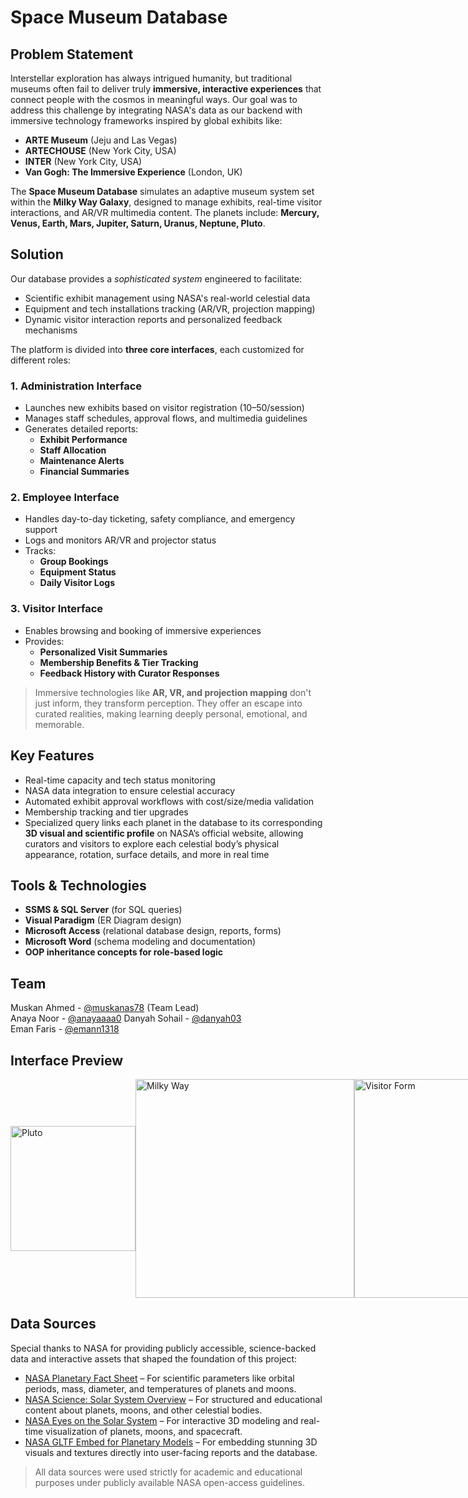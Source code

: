 # Space Museum Database

## Problem Statement
Interstellar exploration has always intrigued humanity, but traditional museums often fail to deliver truly **immersive, interactive experiences** that connect people with the cosmos in meaningful ways. Our goal was to address this challenge by integrating NASA's data as our backend with immersive technology frameworks inspired by global exhibits like:
- **ARTE Museum** (Jeju and Las Vegas)
- **ARTECHOUSE** (New York City, USA)
- **INTER** (New York City, USA)
- **Van Gogh: The Immersive Experience** (London, UK)

The **Space Museum Database** simulates an adaptive museum system set within the **Milky Way Galaxy**, designed to manage exhibits, real-time visitor interactions, and AR/VR multimedia content. The planets include: **Mercury, Venus, Earth, Mars, Jupiter, Saturn, Uranus, Neptune, Pluto**.

## Solution
Our database provides a *sophisticated system* engineered to facilitate:
- Scientific exhibit management using NASA's real-world celestial data
- Equipment and tech installations tracking (AR/VR, projection mapping)
- Dynamic visitor interaction reports and personalized feedback mechanisms

The platform is divided into **three core interfaces**, each customized for different roles:

### 1. Administration Interface
- Launches new exhibits based on visitor registration (10–50/session)
- Manages staff schedules, approval flows, and multimedia guidelines
- Generates detailed reports:
  - **Exhibit Performance**
  - **Staff Allocation**
  - **Maintenance Alerts**
  - **Financial Summaries**

### 2. Employee Interface
- Handles day-to-day ticketing, safety compliance, and emergency support
- Logs and monitors AR/VR and projector status
- Tracks:
  - **Group Bookings**
  - **Equipment Status**
  - **Daily Visitor Logs**

### 3. Visitor Interface
- Enables browsing and booking of immersive experiences
- Provides:
  - **Personalized Visit Summaries**
  - **Membership Benefits & Tier Tracking**
  - **Feedback History with Curator Responses**

> Immersive technologies like **AR, VR, and projection mapping** don't just inform, they transform perception. They offer an escape into curated realities, making learning deeply personal, emotional, and memorable.

## Key Features
- Real-time capacity and tech status monitoring
- NASA data integration to ensure celestial accuracy
- Automated exhibit approval workflows with cost/size/media validation
- Membership tracking and tier upgrades
- Specialized query links each planet in the database to its corresponding **3D visual and scientific profile** on NASA’s official website, allowing curators and visitors to explore each celestial body’s physical appearance, rotation, surface details, and more in real time

## Tools & Technologies
- **SSMS & SQL Server** (for SQL queries)
- **Visual Paradigm** (ER Diagram design)
- **Microsoft Access** (relational database design, reports, forms)
- **Microsoft Word** (schema modeling and documentation)
- **OOP inheritance concepts for role-based logic**

## Team
Muskan Ahmed - [@muskanas78](https://github.com/muskanas78) (Team Lead)  
Anaya Noor - [@anayaaaa0](https://github.com/anayaaaa0)
Danyah Sohail - [@danyah03](https://github.com/danyah03)  
Eman Faris - [@emann1318](https://github.com/emann1318)

## Interface Preview
<div style="display: flex; justify-content: space-between; align-items: center;">
  <img src="https://github.com/user-attachments/assets/1c2b57a3-6b79-45c2-938b-a7c18e4ac990" alt="Pluto" width="200">
  <img src="https://github.com/user-attachments/assets/6f1a4cb3-5be7-4367-ae5d-d65feeef9efd" alt="Milky Way" width="350">
  <img src="https://github.com/user-attachments/assets/814d3d04-9a66-4730-9d86-d481d1661520" alt="Visitor Form" width="350">
</div>

## Data Sources
Special thanks to NASA for providing publicly accessible, science-backed data and interactive assets that shaped the foundation of this project:

- [NASA Planetary Fact Sheet](https://nssdc.gsfc.nasa.gov/planetary/factsheet/) – For scientific parameters like orbital periods, mass, diameter, and temperatures of planets and moons.
- [NASA Science: Solar System Overview](https://science.nasa.gov/solar-system/planets/) – For structured and educational content about planets, moons, and other celestial bodies.
- [NASA Eyes on the Solar System](https://eyes.nasa.gov/apps/solar-system/#/home) – For interactive 3D modeling and real-time visualization of planets, moons, and spacecraft.
- [NASA GLTF Embed for Planetary Models](https://solarsystem.nasa.gov/gltf_embed/2364/) – For embedding stunning 3D visuals and textures directly into user-facing reports and the database.

> All data sources were used strictly for academic and educational purposes under publicly available NASA open-access guidelines.
